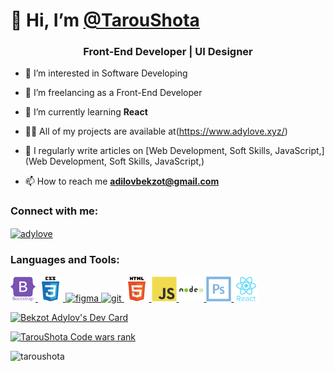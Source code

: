 <h1> 👋 Hi, I’m <a href="https://www.adylove.xyz/" target = "blank"> @TarouShota</a></h1>
 
<h3 align="center">Front-End Developer | UI Designer</h3>


- 👀 I’m interested in Software Developing 

- 💞️ I’m freelancing as a Front-End Developer

- 🌱 I’m currently learning **React**

- 👨‍💻 All of my projects are available at(https://www.adylove.xyz/)

- 📝 I regularly write articles on [Web Development, Soft Skills, JavaScript,](Web Development, Soft Skills, JavaScript,)

- 📫 How to reach me **adilovbekzot@gmail.com**

<h3 align="left">Connect with me:</h3>
<p align="left">
<a href="https://linkedin.com/in/adylove" target="blank"><img align="center" src="https://raw.githubusercontent.com/rahuldkjain/github-profile-readme-generator/master/src/images/icons/Social/linked-in-alt.svg" alt="adylove" height="30" width="40" /></a>
</p>

<h3 align="left">Languages and Tools:</h3>
<p align="left"> <a href="https://getbootstrap.com" target="_blank" rel="noreferrer"> <img src="https://raw.githubusercontent.com/devicons/devicon/master/icons/bootstrap/bootstrap-plain-wordmark.svg" alt="bootstrap" width="40" height="40"/> </a> <a href="https://www.w3schools.com/css/" target="_blank" rel="noreferrer"> <img src="https://raw.githubusercontent.com/devicons/devicon/master/icons/css3/css3-original-wordmark.svg" alt="css3" width="40" height="40"/> </a> <a href="https://www.figma.com/" target="_blank" rel="noreferrer"> <img src="https://www.vectorlogo.zone/logos/figma/figma-icon.svg" alt="figma" width="40" height="40"/> </a> <a href="https://git-scm.com/" target="_blank" rel="noreferrer"> <img src="https://www.vectorlogo.zone/logos/git-scm/git-scm-icon.svg" alt="git" width="40" height="40"/> </a> <a href="https://www.w3.org/html/" target="_blank" rel="noreferrer"> <img src="https://raw.githubusercontent.com/devicons/devicon/master/icons/html5/html5-original-wordmark.svg" alt="html5" width="40" height="40"/> </a> <a href="https://developer.mozilla.org/en-US/docs/Web/JavaScript" target="_blank" rel="noreferrer"> <img src="https://raw.githubusercontent.com/devicons/devicon/master/icons/javascript/javascript-original.svg" alt="javascript" width="40" height="40"/> </a> <a href="https://nodejs.org" target="_blank" rel="noreferrer"> <img src="https://raw.githubusercontent.com/devicons/devicon/master/icons/nodejs/nodejs-original-wordmark.svg" alt="nodejs" width="40" height="40"/> </a> <a href="https://www.photoshop.com/en" target="_blank" rel="noreferrer"> <img src="https://raw.githubusercontent.com/devicons/devicon/master/icons/photoshop/photoshop-line.svg" alt="photoshop" width="40" height="40"/> </a> <a href="https://reactjs.org/" target="_blank" rel="noreferrer"> <img src="https://raw.githubusercontent.com/devicons/devicon/master/icons/react/react-original-wordmark.svg" alt="react" width="40" height="40"/> </a> <a href="https://sass-lang.com" target="_blank" rel="noreferrer"> 




<a href="https://app.daily.dev/TarouShota"><img src="https://api.daily.dev/devcards/0c141037e369426baf9dccf1e0f92439.png?r=qxf" width="400" alt="Bekzot Adylov's Dev Card"/></a>

<a href = "https://www.codewars.com/users/TarouShota"><img src="https://www.codewars.com/users/TarouShota/badges/large" width="400" alt ="TarouShota Code wars rank"/></a>
 <p align="left"> <img src="https://komarev.com/ghpvc/?username=taroushota&label=Profile%20views&color=0e75b6&style=flat" alt="taroushota" /> </p>
<!---
TarouShota/TarouShota is a ✨ special ✨ repository because its `README.md` (this file) appears on your GitHub profile.
You can click the Preview link to take a look at your changes.
I a daily github streak :((( Bruuhhh
--->
